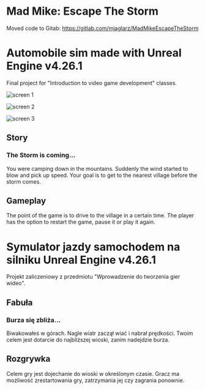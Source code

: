 Mad Mike: Escape The Storm
===========================
Moved code to Gitab:
https://gitlab.com/mjaglarz/MadMikeEscapeTheStorm
# Automobile sim made with Unreal Engine v4.26.1
Final project for "Introduction to video game development" classes. 

![screen 1](https://user-images.githubusercontent.com/49094709/110365385-4265d200-8045-11eb-97e5-a60815e580ed.png)

![screen 2](https://user-images.githubusercontent.com/49094709/115615239-046bf700-a2ef-11eb-9fa8-e1d2da8e343c.png)

![screen 3](https://user-images.githubusercontent.com/49094709/115615032-b5be5d00-a2ee-11eb-87e1-16dae5fe5f58.png)


## Story
### The Storm is coming... 
You were camping down in the mountains. Suddenly the wind started to blow and pick up speed. 
Your goal is to get to the nearest village before the storm comes.

## Gameplay

The point of the game is to drive to the village in a certain time. The player has the option to restart the game, pause it or play it again.

#

# Symulator jazdy samochodem na silniku Unreal Engine v4.26.1
Projekt zaliczeniowy z przedmiotu "Wprowadzenie do tworzenia gier wideo".

## Fabuła
### Burza się zbliża... 
Biwakowałeś w górach. Nagle wiatr zaczął wiać i nabrał prędkości. 
Twoim celem jest dotarcie do najbliższej wioski, zanim nadejdzie burza.

## Rozgrywka

Celem gry jest dojechanie do wioski w określonym czasie. Gracz ma możliwość zrestartowania gry, zatrzymania jej czy zagrania ponownie. 
